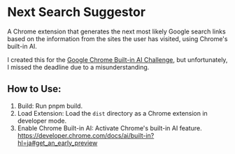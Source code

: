 # Next Search Suggestor

A Chrome extension that generates the next most likely Google search links based on the information from the sites the user has visited, using Chrome's built-in AI.

I created this for the [Google Chrome Built-in AI Challenge](https://googlechromeai.devpost.com/?ref_feature=challenge&ref_medium=homepage-recommended-hackathons), but unfortunately, I missed the deadline due to a misunderstanding.

## How to Use:

1. Build: Run pnpm build.
1. Load Extension: Load the `dist` directory as a Chrome extension in developer mode.
1. Enable Chrome Built-in AI: Activate Chrome's built-in AI feature.
   https://developer.chrome.com/docs/ai/built-in?hl=ja#get_an_early_preview
